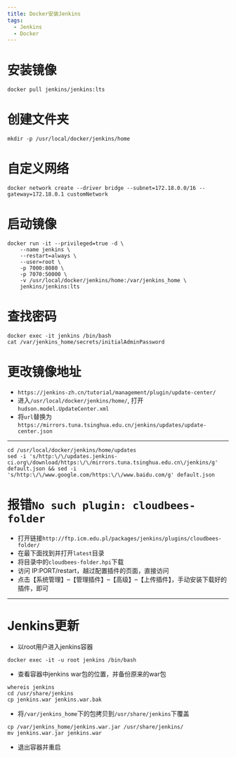 ```yaml
---
title: Docker安装Jenkins
tags:
  - Jenkins
  - Docker
---
```


# 安装镜像
~~~shell
docker pull jenkins/jenkins:lts
~~~

# 创建文件夹
~~~shell
mkdir -p /usr/local/docker/jenkins/home
~~~

# 自定义网络
~~~shell
docker network create --driver bridge --subnet=172.18.0.0/16 --gateway=172.18.0.1 customNetwork
~~~

# 启动镜像
~~~shell
docker run -it --privileged=true -d \
    --name jenkins \
    --restart=always \
    --user=root \
    -p 7000:8080 \
    -p 7070:50000 \
    -v /usr/local/docker/jenkins/home:/var/jenkins_home \
    jenkins/jenkins:lts
~~~

# 查找密码
~~~shell
docker exec -it jenkins /bin/bash
cat /var/jenkins_home/secrets/initialAdminPassword
~~~

# 更改镜像地址
* `https://jenkins-zh.cn/tutorial/management/plugin/update-center/`
* 进入`/usr/local/docker/jenkins/home/`, 打开`hudson.model.UpdateCenter.xml`
* 将`url`替换为`https://mirrors.tuna.tsinghua.edu.cn/jenkins/updates/update-center.json`
---
~~~shell
cd /usr/local/docker/jenkins/home/updates
sed -i 's/http:\/\/updates.jenkins-ci.org\/download/https:\/\/mirrors.tuna.tsinghua.edu.cn\/jenkins/g' default.json && sed -i 's/http:\/\/www.google.com/https:\/\/www.baidu.com/g' default.json
~~~

# 报错`No such plugin: cloudbees-folder`
* 打开链接`http://ftp.icm.edu.pl/packages/jenkins/plugins/cloudbees-folder/`
* 在最下面找到并打开`latest`目录
* 将目录中的`cloudbees-folder.hpi`下载
* 访问 IP:PORT/restart，越过配置插件的页面，直接访问
* 点击【系统管理】–【管理插件】–【高级】–【上传插件】，手动安装下载好的插件，即可

---
# Jenkins更新
* 以root用户进入jenkins容器
~~~shell
docker exec -it -u root jenkins /bin/bash
~~~
* 查看容器中jenkins war包的位置，并备份原来的war包
~~~shell
whereis jenkins
cd /usr/share/jenkins
cp jenkins.war jenkins.war.bak
~~~
* 将`/var/jenkins_home`下的包拷贝到`/usr/share/jenkins`下覆盖
~~~shell
cp /var/jenkins_home/jenkins.war.jar /usr/share/jenkins/
mv jenkins.war.jar jenkins.war
~~~
* 退出容器并重启